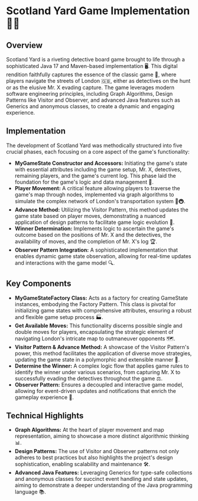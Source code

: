 # Scotland Yard Game Implementation 🕵️‍♂️

## Overview

Scotland Yard is a riveting detective board game brought to life through a sophisticated Java 17 and Maven-based implementation 🖥️. This digital rendition faithfully captures the essence of the classic game 🎲, where players navigate the streets of London 🇬🇧, either as detectives on the hunt or as the elusive Mr. X evading capture. The game leverages modern software engineering principles, including Graph Algorithms, Design Patterns like Visitor and Observer, and advanced Java features such as Generics and anonymous classes, to create a dynamic and engaging experience.

## Implementation

The development of Scotland Yard was methodically structured into five crucial phases, each focusing on a core aspect of the game's functionality:

- **MyGameState Constructor and Accessors:** Initiating the game's state with essential attributes including the game setup, Mr. X, detectives, remaining players, and the game's current log. This phase laid the foundation for the game's logic and data management 🚀.
- **Player Movement:** A critical feature allowing players to traverse the game's map through nodes, implemented via graph algorithms to simulate the complex network of London's transportation system 🚕🚇.
- **Advance Method:** Utilizing the Visitor Pattern, this method updates the game state based on player moves, demonstrating a nuanced application of design patterns to facilitate game logic evolution 🔄.
- **Winner Determination:** Implements logic to ascertain the game's outcome based on the positions of Mr. X and the detectives, the availability of moves, and the completion of Mr. X's log 🏆.
- **Observer Pattern Integration:** A sophisticated implementation that enables dynamic game state observation, allowing for real-time updates and interactions with the game model 🔍.

## Key Components

- **MyGameStateFactory Class:** Acts as a factory for creating GameState instances, embodying the Factory Pattern. This class is pivotal for initializing game states with comprehensive attributes, ensuring a robust and flexible game setup process 🏭.
- **Get Available Moves:** This functionality discerns possible single and double moves for players, encapsulating the strategic element of navigating London's intricate map to outmaneuver opponents 🗺️.
- **Visitor Pattern & Advance Method:** A showcase of the Visitor Pattern's power, this method facilitates the application of diverse move strategies, updating the game state in a polymorphic and extensible manner 🧩.
- **Determine the Winner:** A complex logic flow that applies game rules to identify the winner under various scenarios, from capturing Mr. X to successfully evading the detectives throughout the game ⚖️.
- **Observer Pattern:** Ensures a decoupled and interactive game model, allowing for event-driven updates and notifications that enrich the gameplay experience 📣.

## Technical Highlights

- **Graph Algorithms:** At the heart of player movement and map representation, aiming to showcase a more distinct algorithmic thinking 📊.
- **Design Patterns:** The use of Visitor and Observer patterns not only adheres to best practices but also highlights the project's design sophistication, enabling scalability and maintenance 🛠️.
- **Advanced Java Features:** Leveraging Generics for type-safe collections and anonymous classes for succinct event handling and state updates, aiming to demonstrate a deeper understanding of the Java programming language 📚.
